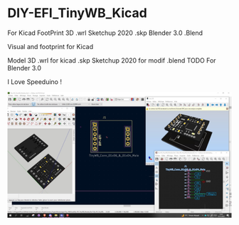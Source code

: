# DIY-EFI_TinyWB_Kicad
 For Kicad FootPrint 3D .wrl Sketchup 2020 .skp Blender 3.0 .Blend
 
 Visual and footprint for Kicad
 
 Model 3D .wrl for kicad
 .skp Sketchup 2020 for modif
 .blend TODO For Blender 3.0
 
 I Love Speeduino !
 
 <img src="https://github.com/AmesisProject/DIY-EFI_TinyWB_Kicad/blob/main/visual/readMe.jpg" width="600" />
 
